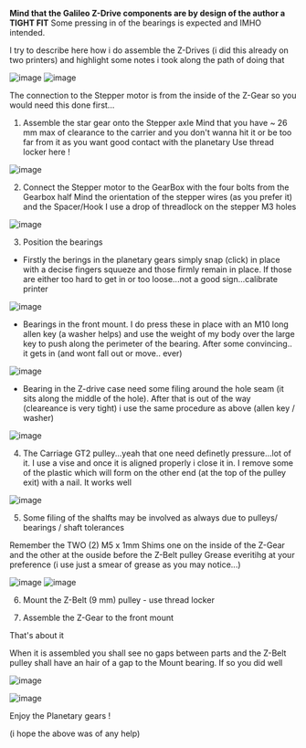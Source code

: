 **Mind that the Galileo Z-Drive components are by design of the author a TIGHT FIT**
Some pressing in of the bearings is expected and IMHO intended.

I try to describe here how i do assemble the Z-Drives (i did this already on two printers) and highlight some notes i took along the path of doing that

![image](https://user-images.githubusercontent.com/76037248/136101069-ada9023d-aab2-4416-81bf-3e71a2f2b6ad.png)
![image](https://user-images.githubusercontent.com/76037248/136101100-56611822-1266-4bc6-a47c-cff6ac864f6a.png)

The connection to the Stepper motor is from the inside of the Z-Gear so you would need this done first...

1. Assemble the star gear onto the Stepper axle 
Mind that you have ~ 26 mm max of clearance to the carrier and you don't wanna hit it or be too far from it as you want good contact with the planetary
Use thread locker here !

![image](https://user-images.githubusercontent.com/76037248/136102251-5a50922c-3199-4d62-88b1-cb3f3dbd806b.png)

2. Connect the Stepper motor to the GearBox with the four bolts from the Gearbox half 
Mind the orientation of the stepper wires (as you prefer it) and the Spacer/Hook
I use a drop of threadlock on the stepper M3 holes

![image](https://user-images.githubusercontent.com/76037248/136102596-9c994170-93bf-43c1-82ad-a1c5410c4a78.png)

3. Position the bearings
- Firstly the berings in the planetary gears simply snap (click) in place 
with a decise fingers squueze and those firmly remain in place. If those are either too hard to get in or too loose...not a good sign...calibrate printer 

![image](https://user-images.githubusercontent.com/76037248/136102864-f1e9fbdf-5ada-4689-80fd-71eee927d7b8.png)

- Bearings in the front mount. I do press these in place with an M10 long allen key (a washer helps) and use the weight of my body over the large key to push along the perimeter of the bearing. After some convincing.. it gets in (and wont fall out or move.. ever)

![image](https://user-images.githubusercontent.com/76037248/136103392-ac5e8983-691e-4e13-8ccd-bb22ac35fbca.png)

- Bearing in the Z-drive case need some filing around the hole seam (it sits along the middle of the hole). After that is out of the way (cleareance is very tight) i use the same procedure as above (allen key / washer)

![image](https://user-images.githubusercontent.com/76037248/136101205-216188d6-5d56-4203-8f83-6138a3a105cd.png)

4. The Carriage GT2 pulley...yeah that one need definetly pressure...lot of it. I use a vise and once it is aligned properly i close it in. I remove some of the plastic which will form on the other end (at the top of the pulley exit) with a nail. It works well

![image](https://user-images.githubusercontent.com/76037248/136101160-48cc6d91-4584-4cc5-961d-c700703efca2.png)

5. Some filing of the shalfts may be involved as always due to pulleys/ bearings / shaft tolerances

Remember the TWO (2) M5 x 1mm Shims one on the inside of the Z-Gear and the other at the ouside before the Z-Belt pulley
Grease everitihg at your preference (i use just a smear of grease as you may notice...)

![image](https://user-images.githubusercontent.com/76037248/136101390-7c11dc2f-7a10-430d-8fd5-c941b437dd6a.png)
![image](https://user-images.githubusercontent.com/76037248/136101416-a80161c5-ab50-4c08-ae17-47fccb617aec.png)

6. Mount the Z-Belt (9 mm) pulley - use thread locker

7. Assemble the Z-Gear to the front mount

That's about it

When it is assembled you shall see no gaps between parts and the Z-Belt pulley shall have an hair of a gap to the Mount bearing. If so you did well 

![image](https://user-images.githubusercontent.com/76037248/136103967-19f98937-c79a-4c0d-96f6-6687a624fa21.png)

![image](https://user-images.githubusercontent.com/76037248/136664222-4cca45d2-53f8-4eb0-9a8a-a70f88109baa.png)

Enjoy the Planetary gears !

(i hope the above was of any help)
